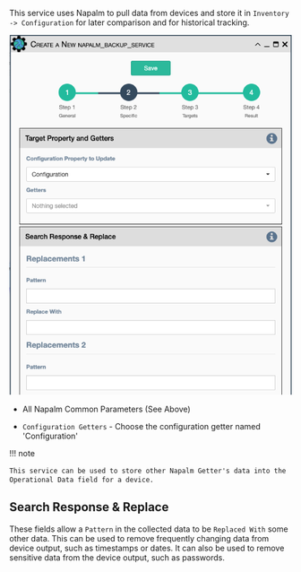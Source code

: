 This service uses Napalm to pull data from devices and store it in
`Inventory -> Configuration` for later comparison and for historical tracking.

![Napalm Data Backup Service](../../_static/automation/builtin_service_types/napalm_databackup.png)

- All Napalm Common Parameters (See Above)

- `Configuration Getters` - Choose the configuration getter named \'Configuration\'

!!! note
 
    This service can be used to store other Napalm Getter's data into the
    Operational Data field for a device.
    
## Search Response & Replace

These fields allow a `Pattern` in the collected data to be `Replaced With` 
some other data. This can be used to remove frequently changing data from 
device output, such as timestamps or dates. It can also be used to remove
sensitive data from the device output, such as passwords.